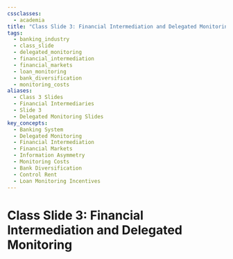 ```yaml
---
cssclasses:
  - academia
title: "Class Slide 3: Financial Intermediation and Delegated Monitoring"
tags:
  - banking_industry
  - class_slide
  - delegated_monitoring
  - financial_intermediation
  - financial_markets
  - loan_monitoring
  - bank_diversification
  - monitoring_costs
aliases:
  - Class 3 Slides
  - Financial Intermediaries
  - Slide 3
  - Delegated Monitoring Slides
key_concepts:
  - Banking System
  - Delegated Monitoring
  - Financial Intermediation
  - Financial Markets
  - Information Asymmetry
  - Monitoring Costs
  - Bank Diversification
  - Control Rent
  - Loan Monitoring Incentives
---
```


# Class Slide 3: Financial Intermediation and Delegated Monitoring
